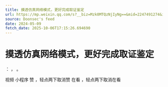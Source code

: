```yaml
---
title: 摸透仿真网络模式，更好完成取证鉴定
url: https://mp.weixin.qq.com/s?__biz=Mzk0MTQzNjIyNg==&mid=2247491274&idx=1&sn=ec1bffcacb413c1f45ed0740abff46f7
source: Doonsec's feed
date: 2024-05-09
fetch_date: 2025-10-06T17:15:26.694690
---
```


# 摸透仿真网络模式，更好完成取证鉴定

：
，
。

视频
小程序
赞
，轻点两下取消赞
在看
，轻点两下取消在看